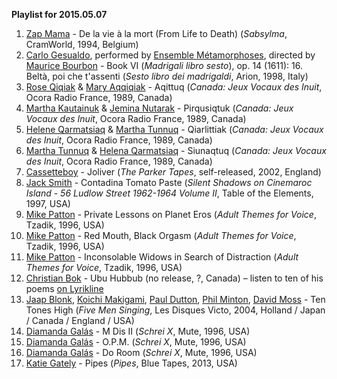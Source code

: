 **Playlist for 2015.05.07**

1. [Zap Mama](http://musicbrainz.org/artist/50c0ec9a-a2a3-4888-a8b0-a0cf565e5ac7) - De la vie à la mort (From Life to Death) (_Sabsylma_, CramWorld, 1994, Belgium)
1. [Carlo Gesualdo](http://musicbrainz.org/artist/c6c6f154-b3b8-4f82-a500-589373f41556), performed by [Ensemble Métamorphoses](http://musicbrainz.org/artist/a4d45b22-e4e4-42cd-81b3-eb41441bdac2), directed by [Maurice Bourbon](http://musicbrainz.org/artist/02159271-1c4e-4e53-91ce-429815a7129b) - Book VI (_Madrigali libro sesto_), op. 14 (1611): 16. Beltà, poi che t'assenti (_Sesto libro dei madrigaldi_, Arion, 1998, Italy)
1. [Rose Qiqiak](http://musicbrainz.org/artist/974a9a50-eba8-41b7-881a-aa1818ebd590) & [Mary Aqqiqiak](http://musicbrainz.org/artist/5f43526a-8d6d-4049-b971-8787eb31ffaf) - Aqittuq (_Canada: Jeux Vocaux des Inuit_, Ocora Radio France, 1989, Canada)
1. [Martha Kautainuk](http://musicbrainz.org/artist/b178121f-a61c-4839-98fe-5a66a1fd6e98) & [Jemina Nutarak](http://musicbrainz.org/artist/650c29f5-94f6-4691-8575-76faf698083e) - Pirqusiqtuk (_Canada: Jeux Vocaux des Inuit_, Ocora Radio France, 1989, Canada)
1. [Helene Qarmatsiaq](http://musicbrainz.org/artist/58513d20-a5c8-4064-ba7e-a99df6154777) & [Martha Tunnuq](http://musicbrainz.org/artist/3ace6ebd-942c-471a-acc3-79e66817f922) - Qiarlittiak (_Canada: Jeux Vocaux des Inuit_, Ocora Radio France, 1989, Canada)
1. [Martha Tunnuq](http://musicbrainz.org/artist/3ace6ebd-942c-471a-acc3-79e66817f922) & [Helena Qarmatsiaq](http://musicbrainz.org/artist/68a8b2c8-0adb-4075-8d5a-d0d806b73f83) - Siunaqtuq (_Canada: Jeux Vocaux des Inuit_, Ocora Radio France, 1989, Canada)
1. [Cassetteboy](http://musicbrainz.org/artist/a9bff0b2-400d-43d5-99a0-aa55292889f3) - Joliver (_The Parker Tapes_, self-released, 2002, England)
1. [Jack Smith](http://musicbrainz.org/artist/a00239b6-55fb-4dff-98af-b0c397f2e140) - Contadina Tomato Paste (_Silent Shadows on Cinemaroc Island - 56 Ludlow Street 1962-1964 Volume II_, Table of the Elements, 1997, USA)
1. [Mike Patton](http://musicbrainz.org/artist/6e891631-d99c-4768-8bc2-5e5feb42881c) - Private Lessons on Planet Eros (_Adult Themes for Voice_, Tzadik, 1996, USA)
1. [Mike Patton](http://musicbrainz.org/artist/6e891631-d99c-4768-8bc2-5e5feb42881c) - Red Mouth, Black Orgasm (_Adult Themes for Voice_, Tzadik, 1996, USA)
1. [Mike Patton](http://musicbrainz.org/artist/6e891631-d99c-4768-8bc2-5e5feb42881c) - Inconsolable Widows in Search of Distraction (_Adult Themes for Voice_, Tzadik, 1996, USA)
1. [Christian Bok](http://musicbrainz.org/artist/79207dba-fdc1-42ad-8597-94b3daccf7c1) - Ubu Hubbub (no release, ?, Canada) – listen to ten of his poems [on Lyrikline](http://www.lyrikline.org/en/poems/ubu-hubbub-10304#.VVH4_eSmXeQ)
1. [Jaap Blonk](http://musicbrainz.org/artist/43764e83-2f26-43b2-8a20-d491907e56af), [Koichi Makigami](http://musicbrainz.org/artist/05b92822-fea3-46c5-8c19-bf518c5ec204), [Paul Dutton](http://musicbrainz.org/artist/fb33ccc2-44d4-48e2-a4c5-a41426a8716a), [Phil Minton](http://musicbrainz.org/artist/8fb5b702-e404-4330-ab40-b0c8ffd3d294), [David Moss](http://musicbrainz.org/artist/25caa3b5-3594-4401-a0a5-9a3a9b9cf7f8) - Ten Tones High (_Five Men Singing_, Les Disques Victo, 2004, Holland / Japan / Canada / England / USA)
1. [Diamanda Galás](http://musicbrainz.org/artist/f569a00a-a5d4-4269-b383-e125a0b515a4) - M Dis II (_Schrei X_, Mute, 1996, USA)
1. [Diamanda Galás](http://musicbrainz.org/artist/f569a00a-a5d4-4269-b383-e125a0b515a4) - O.P.M. (_Schrei X_, Mute, 1996, USA)
1. [Diamanda Galás](http://musicbrainz.org/artist/f569a00a-a5d4-4269-b383-e125a0b515a4) - Do Room (_Schrei X_, Mute, 1996, USA)
1. [Katie Gately](http://musicbrainz.org/artist/232f238a-4f02-4a85-9a3b-6ece92d94156) - Pipes (_Pipes_, Blue Tapes, 2013, USA)